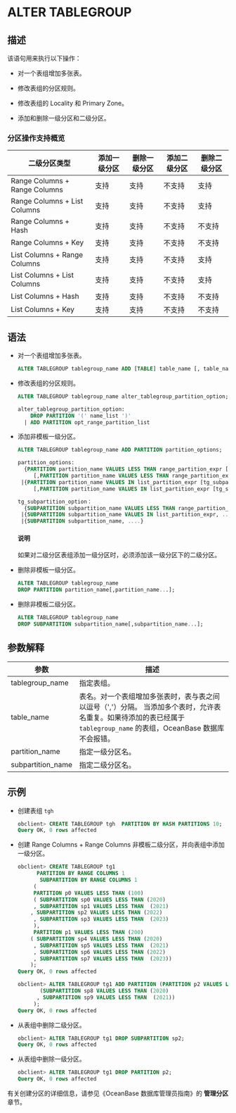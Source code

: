 # ALTER TABLEGROUP

## 描述

该语句用来执行以下操作：

* 对一个表组增加多张表。

* 修改表组的分区规则。

* 修改表组的 Locality 和 Primary Zone。

* 添加和删除一级分区和二级分区。

### 分区操作支持概览

|            二级分区类型             | 添加一级分区 | 删除一级分区 | 添加二级分区 | 删除二级分区 |
|-------------------------------|--------|--------|--------|--------|
| Range Columns + Range Columns | 支持     | 支持     | 不支持    | 支持     |
| Range Columns + List Columns  | 支持     | 支持     | 不支持    | 支持     |
| Range Columns + Hash          | 支持     | 支持     | 不支持    | 不支持    |
| Range Columns + Key           | 支持     | 支持     | 不支持    | 不支持    |
| List Columns  + Range Columns | 支持     | 支持     | 不支持    | 支持     |
| List Columns  + List Columns  | 支持     | 支持     | 不支持    | 支持     |
| List Columns + Hash           | 支持     | 支持     | 不支持    | 不支持    |
| List Columns + Key            | 支持     | 支持     | 不支持    | 不支持    |

## 语法

* 对一个表组增加多张表。

  ```sql
  ALTER TABLEGROUP tablegroup_name ADD [TABLE] table_name [, table_name...];
  ```

* 修改表组的分区规则。

  ```sql
  ALTER TABLEGROUP tablegroup_name alter_tablegroup_partition_option;
  
  alter_tablegroup_partition_option:
      DROP PARTITION '(' name_list ')'
    | ADD PARTITION opt_range_partition_list
  ```


* 添加非模板一级分区。

  ```sql
  ALTER TABLEGROUP tablegroup_name ADD PARTITION partition_options;
  
  partition_options:
    {PARTITION partition_name VALUES LESS THAN range_partition_expr [tg_subpartition_option]
       [,PARTITION partition_name VALUES LESS THAN range_partition_expr [tg_subpartition_option]]... }
   |{PARTITION partition_name VALUES IN list_partition_expr [tg_subpartition_option]
       [,PARTITION partition_name VALUES IN list_partition_expr [tg_subpartition_option]]...}
  
  tg_subpartition_option：
    {SUBPARTITION subpartition_name VALUES LESS THAN range_partition_expr, ...}
   |{SUBPARTITION subpartition_name VALUES IN list_partition_expr, ....}
   |{SUBPARTITION subpartition_name, ....}
  ```

  <main id="notice" type='explain'>
    <h4>说明</h4>
    <p>如果对二级分区表组添加一级分区时，必须添加该一级分区下的二级分区。</p>
  </main>
  
* 删除非模板一级分区。

  ```sql
  ALTER TABLEGROUP tablegroup_name
  DROP PARTITION partition_name[,partition_name...];
  ```

* 删除非模板二级分区。

  ```sql
  ALTER TABLEGROUP tablegroup_name
  DROP SUBPARTITION subpartition_name[,subpartition_name...];
  ```

## 参数解释

|      **参数**       |                                                       **描述**                                                        |
|-------------------|---------------------------------------------------------------------------------------------------------------------|
| tablegroup_name   | 指定表组。                                                                                                               |
| table_name        | 表名。对一个表组增加多张表时，表与表之间以逗号（','）分隔。 当添加多个表时，允许表名重复。如果待添加的表已经属于 `tablegroup_name` 的表组，OceanBase 数据库不会报错。 |
| partition_name    | 指定一级分区名。                                                                                                            |
| subpartition_name | 指定二级分区名。                                                                                                            |

## 示例

* 创建表组 `tgh`

  ```sql
  obclient> CREATE TABLEGROUP tgh  PARTITION BY HASH PARTITIONS 10;
  Query OK, 0 rows affected
  ```

* 创建 Range Columns + Range Columns 非模板二级分区，并向表组中添加一级分区。

  ```sql
  obclient> CREATE TABLEGROUP tg1
        PARTITION BY RANGE COLUMNS 1
         SUBPARTITION BY RANGE COLUMNS 1
       (
       PARTITION p0 VALUES LESS THAN (100)
       ( SUBPARTITION sp0 VALUES LESS THAN (2020)
       , SUBPARTITION sp1 VALUES LESS THAN  (2021)
      , SUBPARTITION sp2 VALUES LESS THAN (2022)
       , SUBPARTITION sp3 VALUES LESS THAN  (2023)
       ),
       PARTITION p1 VALUES LESS THAN (200)
      ( SUBPARTITION sp4 VALUES LESS THAN (2020)
       , SUBPARTITION sp5 VALUES LESS THAN  (2021)
       , SUBPARTITION sp6 VALUES LESS THAN (2022)
       , SUBPARTITION sp7 VALUES LESS THAN  (2023))
      );
  Query OK, 0 rows affected
  
  obclient> ALTER TABLEGROUP tg1 ADD PARTITION (PARTITION p2 VALUES LESS THAN (300)
         (SUBPARTITION sp8 VALUES LESS THAN (2020)
        , SUBPARTITION sp9 VALUES LESS THAN  (2021))
       );
  Query OK, 0 rows affected
  ```

* 从表组中删除二级分区。

  ```sql
  obclient> ALTER TABLEGROUP tg1 DROP SUBPARTITION sp2;
  Query OK, 0 rows affected
  ```

* 从表组中删除一级分区。

  ```sql
  obclient> ALTER TABLEGROUP tg1 DROP PARTITION p2;
  Query OK, 0 rows affected
  ```

有关创建分区的详细信息，请参见《OceanBase 数据库管理员指南》的 **管理分区** 章节。
